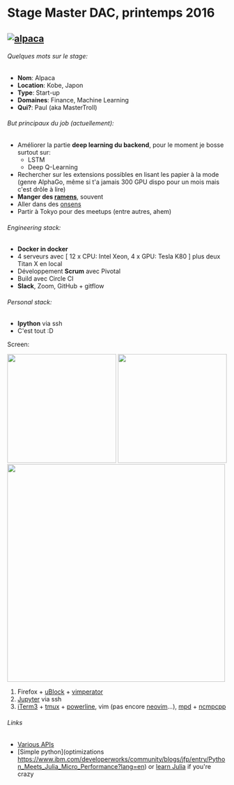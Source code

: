 # Stage Master DAC, printemps 2016
## [![alpaca](http://www.alpaca.ai/img/logo_alpaca.svg)](http://www.alpaca.ai/)
###### Quelques mots sur le stage:

* **Nom**: Alpaca
* **Location**: Kobe, Japon
* **Type**: Start-up
* **Domaines**: Finance, Machine Learning
* **Qui?**: Paul (aka MasterTroll)


###### But principaux du job (actuellement):

* Améliorer la partie **deep learning du backend**, pour le moment je bosse surtout sur:
  * LSTM
  * Deep Q-Learning
* Rechercher sur les extensions possibles en lisant les papier à la mode (genre AlphaGo, même si t'a jamais 300 GPU dispo pour un mois mais c'est drôle à lire)
* **Manger des [ramens](http://i.imgur.com/5Qm4sb3.jpg)**, souvent
* Aller dans des [onsens](http://3.bp.blogspot.com/-YiKjHiIcfqY/U5gHwposOwI/AAAAAAAABGc/tlkPKieok7E/s1600/onsen.jpg)
* Partir à Tokyo pour des meetups (entre autres, ahem)


###### Engineering stack:

* **Docker in docker**
* 4 serveurs avec [ 12 x CPU: Intel Xeon, 4 x GPU: Tesla K80 ] plus deux Titan X en local
* Développement **Scrum** avec Pivotal
* Build avec Circle CI
* **Slack**, Zoom, GitHub + gitflow


###### Personal stack:

* **Ipython** via ssh
* C'est tout :D

Screen:

<img src="https://github.com/ottoMatt/dacOdac/raw/master/alpaca/img/firefox.png" height="250px">
<img src="https://github.com/ottoMatt/dacOdac/raw/master/alpaca/img/jupyter.png" height="250px">
<img src="https://github.com/ottoMatt/dacOdac/raw/master/alpaca/img/terminal.png" height="500px">


1) Firefox + [uBlock](https://addons.mozilla.org/en-US/firefox/addon/ublock-origin/) + [vimperator](https://addons.mozilla.org/en-US/firefox/addon/vimperator/)  
2) [Jupyter](http://jupyter.org/) via ssh  
3) [iTerm3](https://www.iterm2.com/version3.html) + [tmux](https://tmux.github.io/) + [powerline](https://github.com/powerline/powerline), vim (pas encore [neovim](https://github.com/neovim/neovim)...), [mpd](https://wiki.archlinux.org/index.php/Music_Player_Daemon) + [ncmpcpp](http://rybczak.net/ncmpcpp/)

###### Links

- [Various APIs](https://github.com/toddmotto/public-apis)
- [Simple python](optimizations https://www.ibm.com/developerworks/community/blogs/jfp/entry/Python_Meets_Julia_Micro_Performance?lang=en) or [learn Julia](http://docs.julialang.org/en/release-0.4/manual/getting-started/) if you're crazy
